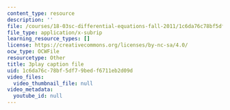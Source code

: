 ```yaml
---
content_type: resource
description: ''
file: /courses/18-03sc-differential-equations-fall-2011/1c6da76c78bf5df79bedf6711eb2d09d_xJz3NZap1lw.vtt
file_type: application/x-subrip
learning_resource_types: []
license: https://creativecommons.org/licenses/by-nc-sa/4.0/
ocw_type: OCWFile
resourcetype: Other
title: 3play caption file
uid: 1c6da76c-78bf-5df7-9bed-f6711eb2d09d
video_files:
  video_thumbnail_file: null
video_metadata:
  youtube_id: null
---
```

